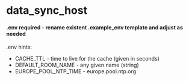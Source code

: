 # data_sync_host

#### .env required - rename existent .example_env template and adjust as needed

.env hints:
* CACHE_TTL - time to live for the cache (given in seconds)
* DEFAULT_ROOM_NAME - any given name (string)
* EUROPE_POOL_NTP_TIME - europe.pool.ntp.org
